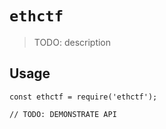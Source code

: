 # `ethctf`

> TODO: description

## Usage

```
const ethctf = require('ethctf');

// TODO: DEMONSTRATE API
```

